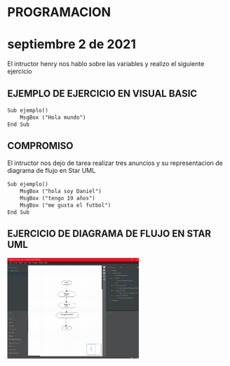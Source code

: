 # PROGRAMACION

# septiembre 2 de 2021
 
 El intructor henry nos hablo sobre las variables y realizo el siguiente ejercicio

 ## EJEMPLO DE EJERCICIO EN VISUAL BASIC

```
Sub ejemplo()
    MsgBox ("Hola mundo")  
End Sub
```

## COMPROMISO
 
El intructor nos dejo de tarea realizar tres anuncios y su representacion de diagrama de flujo en Star UML

```
Sub ejemplo()
    MsgBox ("hola soy Daniel")
    MsgBox ("tengo 19 años")
    MsgBox ("me gusta el futbol")
End Sub
```

##  EJERCICIO DE DIAGRAMA DE FLUJO EN STAR UML

<img src ="img/captura-de-pantalla-(21).jpg" width="300">